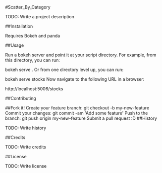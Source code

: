 #Scatter_By_Category

TODO: Write a project description

##Installation

Requires Bokeh and panda


##Usage

Run a bokeh server and point it at your script directory. For example, from this directory, you can run:

bokeh serve .
Or from one directory level up, you can run:

bokeh serve stocks
Now navigate to the following URL in a browser:

http://localhost:5006/stocks

##Contributing

##Fork it!
Create your feature branch: git checkout -b my-new-feature
Commit your changes: git commit -am 'Add some feature'
Push to the branch: git push origin my-new-feature
Submit a pull request :D
##History

TODO: Write history

##Credits

TODO: Write credits

##License

TODO: Write license
